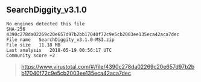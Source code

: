 ## SearchDiggity_v3.1.0

```
No engines detected this file
SHA-256	4390c278da02269c20e657d97b2bb17040f72c9e5cb2003ee135eca42aca7dec
File name	SearchDiggity_v3.1.0-MSI.zip
File size	11.18 MB
Last analysis	2018-05-19 00:56:17 UTC
Community score	+2
```

> https://www.virustotal.com/#/file/4390c278da02269c20e657d97b2bb17040f72c9e5cb2003ee135eca42aca7dec
